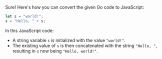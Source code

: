  Sure! Here's how you can convert the given Go code to JavaScript:

```javascript
let s = "world!";
s = "Hello, " + s;
```

In this JavaScript code:
- A string variable `s` is initialized with the value `"world!"`.
- The existing value of `s` is then concatenated with the string `"Hello, "`, resulting in `s` now being `"Hello, world!"`.
